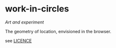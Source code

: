 # work-in-circles

*Art and experiment*

The geometry of location, envisioned in the browser.

see [LICENCE](LICENSE)
